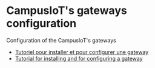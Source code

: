 # CampusIoT's gateways configuration

Configuration of the CampusIoT's gateways

* [Tutoriel pour installer et pour configurer une gateway](https://github.com/CampusIoT/tutorial/blob/master/loraserver/README-gateway.md)
* [Tutorial for installing and for configuring a gateway](https://github.com/CampusIoT/tutorial/blob/master/loraserver/README-gateway.en.md)
